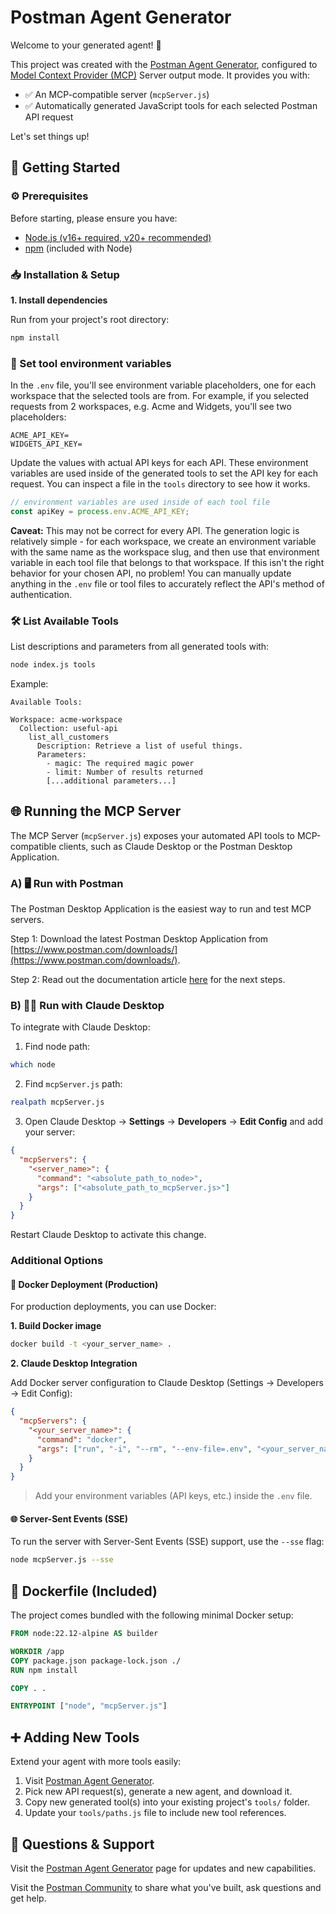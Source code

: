# Postman Agent Generator

Welcome to your generated agent! 🚀

This project was created with the [Postman Agent Generator](https://postman.com/explore/agent-generator), configured to [Model Context Provider (MCP)](https://modelcontextprotocol.io/introduction) Server output mode. It provides you with:

- ✅ An MCP-compatible server (`mcpServer.js`)
- ✅ Automatically generated JavaScript tools for each selected Postman API request

Let's set things up!

## 🚦 Getting Started

### ⚙️ Prerequisites

Before starting, please ensure you have:

- [Node.js (v16+ required, v20+ recommended)](https://nodejs.org/)
- [npm](https://www.npmjs.com/) (included with Node)

### 📥 Installation & Setup

**1. Install dependencies**

Run from your project's root directory:

```sh
npm install
```

### 🔐 Set tool environment variables

In the `.env` file, you'll see environment variable placeholders, one for each workspace that the selected tools are from. For example, if you selected requests from 2 workspaces, e.g. Acme and Widgets, you'll see two placeholders:

```
ACME_API_KEY=
WIDGETS_API_KEY=
```

Update the values with actual API keys for each API. These environment variables are used inside of the generated tools to set the API key for each request. You can inspect a file in the `tools` directory to see how it works.

```javascript
// environment variables are used inside of each tool file
const apiKey = process.env.ACME_API_KEY;
```

**Caveat:** This may not be correct for every API. The generation logic is relatively simple - for each workspace, we create an environment variable with the same name as the workspace slug, and then use that environment variable in each tool file that belongs to that workspace. If this isn't the right behavior for your chosen API, no problem! You can manually update anything in the `.env` file or tool files to accurately reflect the API's method of authentication.

### 🛠️ List Available Tools

List descriptions and parameters from all generated tools with:

```sh
node index.js tools
```

Example:

```
Available Tools:

Workspace: acme-workspace
  Collection: useful-api
    list_all_customers
      Description: Retrieve a list of useful things.
      Parameters:
        - magic: The required magic power
        - limit: Number of results returned
        [...additional parameters...]
```

## 🌐 Running the MCP Server

The MCP Server (`mcpServer.js`) exposes your automated API tools to MCP-compatible clients, such as Claude Desktop or the Postman Desktop Application.

### A) 🖥️ Run with Postman

The Postman Desktop Application is the easiest way to run and test MCP servers.

Step 1: Download the latest Postman Desktop Application from [https://www.postman.com/downloads/](https://www.postman.com/downloads/).

Step 2: Read out the documentation article [here](https://learning.postman.com/docs/postman-ai-agent-builder/mcp-requests/overview/) for the next steps.

### B) 👩‍💻 Run with Claude Desktop

To integrate with Claude Desktop:

1. Find node path:

```sh
which node
```

2. Find `mcpServer.js` path:

```sh
realpath mcpServer.js
```

3. Open Claude Desktop → **Settings** → **Developers** → **Edit Config** and add your server:

```json
{
  "mcpServers": {
    "<server_name>": {
      "command": "<absolute_path_to_node>",
      "args": ["<absolute_path_to_mcpServer.js>"]
    }
  }
}
```

Restart Claude Desktop to activate this change.

### Additional Options

#### 🐳 Docker Deployment (Production)

For production deployments, you can use Docker:

**1. Build Docker image**

```sh
docker build -t <your_server_name> .
```

**2. Claude Desktop Integration**

Add Docker server configuration to Claude Desktop (Settings → Developers → Edit Config):

```json
{
  "mcpServers": {
    "<your_server_name>": {
      "command": "docker",
      "args": ["run", "-i", "--rm", "--env-file=.env", "<your_server_name>"]
    }
  }
}
```

> Add your environment variables (API keys, etc.) inside the `.env` file.

#### 🌐 Server-Sent Events (SSE)

To run the server with Server-Sent Events (SSE) support, use the `--sse` flag:

```sh
node mcpServer.js --sse
```

## 🐳 Dockerfile (Included)

The project comes bundled with the following minimal Docker setup:

```dockerfile
FROM node:22.12-alpine AS builder

WORKDIR /app
COPY package.json package-lock.json ./
RUN npm install

COPY . .

ENTRYPOINT ["node", "mcpServer.js"]
```

## ➕ Adding New Tools

Extend your agent with more tools easily:

1. Visit [Postman Agent Generator](https://postman.com/explore/agent-generator).
2. Pick new API request(s), generate a new agent, and download it.
3. Copy new generated tool(s) into your existing project's `tools/` folder.
4. Update your `tools/paths.js` file to include new tool references.

## 💬 Questions & Support

Visit the [Postman Agent Generator](https://postman.com/explore/agent-generator) page for updates and new capabilities.

Visit the [Postman Community](https://community.postman.com/) to share what you've built, ask questions and get help.
